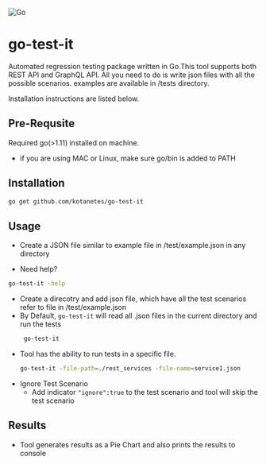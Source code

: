 
![Go](https://github.com/kotanetes/go-test-it/workflows/Go/badge.svg?branch=master)

# go-test-it
Automated regression testing package written in Go.This tool supports both REST API and GraphQL API. All you need to do is write json files with all the possible scenarios. examples are available in /tests directory.

Installation instructions are listed below.

## Pre-Requsite
  Required go(>1.11) installed on machine.
   * if you are using MAC or Linux, make sure go/bin is added to PATH
 
## Installation
   ```bash
   go get github.com/kotanetes/go-test-it
   ```
## Usage
  * Create a JSON file similar to example file in /test/example.json in any directory
  
  * Need help?
  ```bash
  go-test-it -help
  ```
  * Create a direcotry and add json file, which have all the test scenarios refer to file in /test/example.json
  * By Default, `go-test-it` will read all .json files in the current directory and run the tests
     ```bash
      go-test-it
      ```
  * Tool has the ability to run tests in a specific file.
      ```bash
      go-test-it -file-path=./rest_services -file-name=service1.json
      ```     
  * Ignore Test Scenario
    * Add indicator `"ignore":true` to the test scenario and tool will skip the test scenario
    
 ## Results
  * Tool generates results as a Pie Chart and also prints the results to console
  
